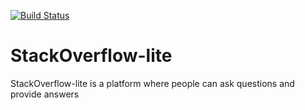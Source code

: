[![Build Status](https://travis-ci.org/Dubby20/StackOverflow-lite.svg?branch=master)](https://travis-ci.org/Dubby20/StackOverflow-lite)

# StackOverflow-lite
StackOverflow-lite is a platform where people can ask questions and provide answers
